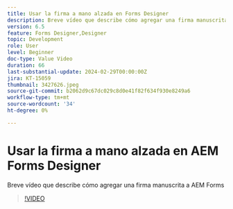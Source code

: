 ```yaml
---
title: Usar la firma a mano alzada en Forms Designer
description: Breve vídeo que describe cómo agregar una firma manuscrita a AEM Forms
version: 6.5
feature: Forms Designer,Designer
topic: Development
role: User
level: Beginner
doc-type: Value Video
duration: 66
last-substantial-update: 2024-02-29T00:00:00Z
jira: KT-15059
thumbnail: 3427626.jpeg
source-git-commit: b2062d9c67dc029c8d0e41f82f634f930e8249a6
workflow-type: tm+mt
source-wordcount: '34'
ht-degree: 0%

---
```



# Usar la firma a mano alzada en AEM Forms Designer

Breve vídeo que describe cómo agregar una firma manuscrita a AEM Forms

>[!VIDEO](https://video.tv.adobe.com/v/3427626/?learn=on)
